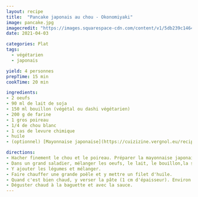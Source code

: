 ```yaml
---
layout: recipe
title:  "Pancake japonais au chou - Okonomiyaki"
image: pancake.jpg
imagecredit: "https://images.squarespace-cdn.com/content/v1/5db239c14644543229502b74/1605143366037-UGQ1PE79HQWK9KY7MR1C/ke17ZwdGBToddI8pDm48kLkXF2pIyv_F2eUT9F60jBl7gQa3H78H3Y0txjaiv_0fDoOvxcdMmMKkDsyUqMSsMWxHk725yiiHCCLfrh8O1z4YTzHvnKhyp6Da-NYroOW3ZGjoBKy3azqku80C789l0iyqMbMesKd95J-X4EagrgU9L3Sa3U8cogeb0tjXbfawd0urKshkc5MgdBeJmALQKw/Vegetarian+Okonomiyaki?format=2500w"
date: 2021-04-03

categories: Plat
tags:
  - végétarien
  - japonais

yield: 4 personnes
prepTime: 15 min
cookTime: 20 min

ingredients:
- 2 oeufs
- 90 ml de lait de soja
- 150 ml bouillon (végétal ou dashi végétarien)
- 200 g de farine
- 1 gros poireau
- 1/4 de chou blanc
- 1 cas de levure chimique
- huile
- (optionnel) [Mayonnaise japonaise](https://cuizizine.vergnol.eu/recipes/mayo-japonaise/)

directions:
- Hacher finement le chou et le poireau. Préparer la mayonnaise japonaise si souhaité.
- Dans un grand saladier, mélanger les oeufs, le lait, le bouillon,la sauce soja, et en dernier la farine.
- Y ajouter les légumes et mélanger.
- Faire chauffer une grande poêle et y mettre un filet d'huile.
- Quand c'est bien chaud, y verser la pâte (1 cm d'épaisseur). Environ 3-5min de cuisson de chaque côté. Soit on fait des petits pancakes individuels, soit des gros pancakes à partager !
- Déguster chaud à la baguette et avec la sauce.
---
```


